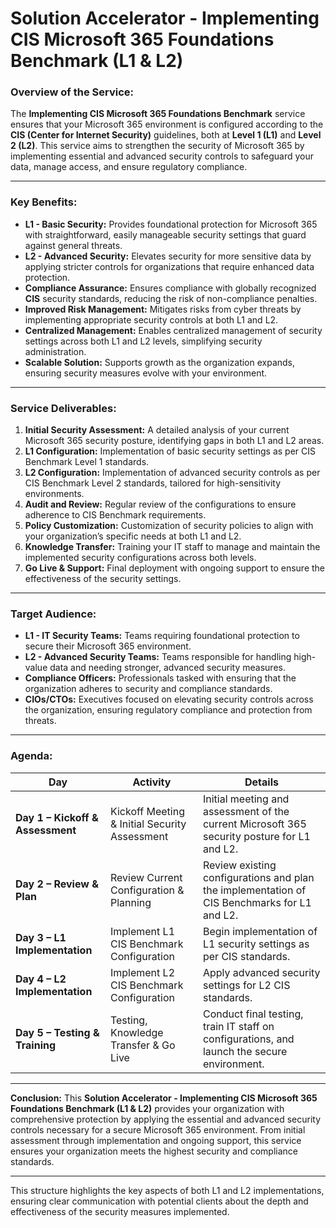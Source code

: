 # Solution Accelerator - Implementing CIS Microsoft 365 Foundations Benchmark (L1 & L2)

### **Overview of the Service:**

The **Implementing CIS Microsoft 365 Foundations Benchmark** service ensures that your Microsoft 365 environment is configured according to the **CIS (Center for Internet Security)** guidelines, both at **Level 1 (L1)** and **Level 2 (L2)**. This service aims to strengthen the security of Microsoft 365 by implementing essential and advanced security controls to safeguard your data, manage access, and ensure regulatory compliance.

---

### **Key Benefits:**

- **L1 - Basic Security:** Provides foundational protection for Microsoft 365 with straightforward, easily manageable security settings that guard against general threats.
- **L2 - Advanced Security:** Elevates security for more sensitive data by applying stricter controls for organizations that require enhanced data protection.
- **Compliance Assurance:** Ensures compliance with globally recognized **CIS** security standards, reducing the risk of non-compliance penalties.
- **Improved Risk Management:** Mitigates risks from cyber threats by implementing appropriate security controls at both L1 and L2.
- **Centralized Management:** Enables centralized management of security settings across both L1 and L2 levels, simplifying security administration.
- **Scalable Solution:** Supports growth as the organization expands, ensuring security measures evolve with your environment.

---

### **Service Deliverables:**

1. **Initial Security Assessment:** A detailed analysis of your current Microsoft 365 security posture, identifying gaps in both L1 and L2 areas.
2. **L1 Configuration:** Implementation of basic security settings as per CIS Benchmark Level 1 standards.
3. **L2 Configuration:** Implementation of advanced security controls as per CIS Benchmark Level 2 standards, tailored for high-sensitivity environments.
4. **Audit and Review:** Regular review of the configurations to ensure adherence to CIS Benchmark requirements.
5. **Policy Customization:** Customization of security policies to align with your organization’s specific needs at both L1 and L2.
6. **Knowledge Transfer:** Training your IT staff to manage and maintain the implemented security configurations across both levels.
7. **Go Live & Support:** Final deployment with ongoing support to ensure the effectiveness of the security settings.

---

### **Target Audience:**

- **L1 - IT Security Teams:** Teams requiring foundational protection to secure their Microsoft 365 environment.
- **L2 - Advanced Security Teams:** Teams responsible for handling high-value data and needing stronger, advanced security measures.
- **Compliance Officers:** Professionals tasked with ensuring that the organization adheres to security and compliance standards.
- **CIOs/CTOs:** Executives focused on elevating security controls across the organization, ensuring regulatory compliance and protection from threats.

---

### **Agenda:**

| **Day**                        | **Activity**                                    | **Details**                                                                                        |
|---------------------------------|-------------------------------------------------|----------------------------------------------------------------------------------------------------|
| **Day 1 – Kickoff & Assessment** | Kickoff Meeting & Initial Security Assessment   | Initial meeting and assessment of the current Microsoft 365 security posture for L1 and L2.          |
| **Day 2 – Review & Plan**        | Review Current Configuration & Planning         | Review existing configurations and plan the implementation of CIS Benchmarks for L1 and L2.          |
| **Day 3 – L1 Implementation**    | Implement L1 CIS Benchmark Configuration        | Begin implementation of L1 security settings as per CIS standards.                                   |
| **Day 4 – L2 Implementation**    | Implement L2 CIS Benchmark Configuration        | Apply advanced security settings for L2 CIS standards.                                               |
| **Day 5 – Testing & Training**   | Testing, Knowledge Transfer & Go Live           | Conduct final testing, train IT staff on configurations, and launch the secure environment.          |

---

**Conclusion:**
This **Solution Accelerator - Implementing CIS Microsoft 365 Foundations Benchmark (L1 & L2)** provides your organization with comprehensive protection by applying the essential and advanced security controls necessary for a secure Microsoft 365 environment. From initial assessment through implementation and ongoing support, this service ensures your organization meets the highest security and compliance standards.

--- 

This structure highlights the key aspects of both L1 and L2 implementations, ensuring clear communication with potential clients about the depth and effectiveness of the security measures implemented.
